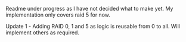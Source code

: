 Readme under progress as I have not decided what to make yet. My implementation only covers raid 5 for now.

Update 1 - Adding RAID 0, 1 and 5 as logic is reusable from 0 to all. Will implement others as required.